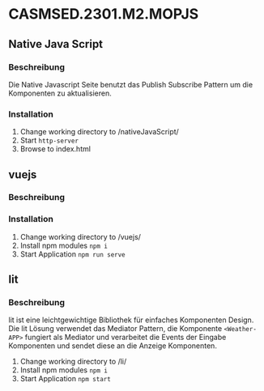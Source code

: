 # CASMSED.2301.M2.MOPJS

## Native Java Script

### Beschreibung

Die Native Javascript Seite benutzt das Publish Subscribe Pattern um die Komponenten zu aktualisieren.

### Installation

1. Change working directory to /nativeJavaScript/
2. Start `http-server`
3. Browse to index.html

## vuejs

### Beschreibung

### Installation

1. Change working directory to /vuejs/
2. Install npm modules `npm i`
2. Start Application `npm run serve`

## lit

### Beschreibung

lit ist eine leichtgewichtige Bibliothek für einfaches Komponenten Design.
Die lit Lösung verwendet das Mediator Pattern, die Komponente `<Weather-APP>` fungiert als Mediator und verarbeitet die Events der Eingabe Komponenten und sendet diese an die Anzeige Komponenten.

1. Change working directory to /li/
2. Install npm modules `npm i`
3. Start Application `npm start`